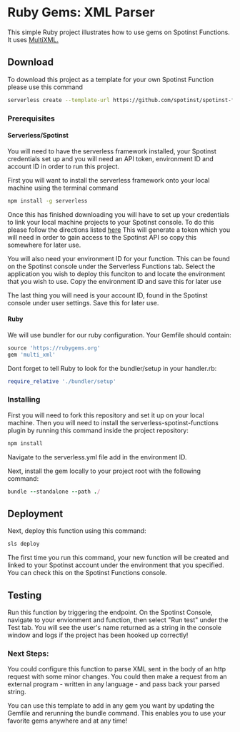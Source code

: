 # Ruby Gems: XML Parser

This simple Ruby project illustrates how to use gems on Spotinst Functions. It uses [MultiXML.](https://github.com/sferik/multi_xml)

## Download

To download this project as a template for your own Spotinst Function please use this command

```bash
serverless create --template-url https://github.com/spotinst/spotinst-functions-examples/tree/master/ruby-xml-parser
```


### Prerequisites
#### Serverless/Spotinst
You will need to have the serverless framework installed, your Spotinst credentials set up and you will need an API token, environment ID and account ID in order to run this project. 

First you will want to install the serverless framework onto your local machine using the terminal command

```bash
npm install -g serverless
```

Once this has finished downloading you will have to set up your credentials to link your local machine projects to your Spotinst console. To do this please follow the directions listed [here](https://serverless.com/framework/docs/providers/spotinst/guide/credentials/) This will generate a token which you will need in order to gain access to the Spotinst API so copy this somewhere for later use. 

You will also need your environment ID for your function. This can be found on the Spotinst console under the Serverless Functions tab. Select the application you wish to deploy this funciton to and locate the environment that you wish to use. Copy the environment ID and save this for later use

The last thing you will need is your account ID, found in the Spotinst console under user settings. Save this for later use.

#### Ruby

We will use bundler for our ruby configuration. Your Gemfile should contain:

```ruby
source 'https://rubygems.org'
gem 'multi_xml'
```

Dont forget to tell Ruby to look for the bundler/setup in your handler.rb:

```ruby
require_relative './bundler/setup' 
```

### Installing

First you will need to fork this repository and set it up on your local machine. Then you will need to install the serverless-spotinst-functions plugin by running this command inside the project repository:

```bash
npm install
```

Navigate to the serverless.yml file add in the environment ID.

Next, install the gem locally to your project root with the following command:
```ruby
bundle --standalone --path ./
```

## Deployment

Next, deploy this function using this command:

```bash
sls deploy
```

The first time you run this command, your new function will be created and linked to your Spotinst account under the environment that you specified. You can check this on the Spotinst Functions console. 

## Testing

Run this function by triggering the endpoint. On the Spotinst Console, navigate to your envionment and function, then select "Run test" under the Test tab. You will see the user's name returned as a string in the console window and logs if the project has been hooked up correctly!

### Next Steps:
You could configure this function to parse XML sent in the body of an http request with some minor changes. You could then make a request from an external program - written in any language - and pass back your parsed string. 

You can use this template to add in any gem you want by updating the Gemfile and rerunning the bundle command. This enables you to use your favorite gems anywhere and at any time!





